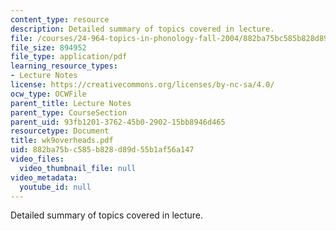 ```yaml
---
content_type: resource
description: Detailed summary of topics covered in lecture.
file: /courses/24-964-topics-in-phonology-fall-2004/882ba75bc585b828d89d55b1af56a147_wk9overheads.pdf
file_size: 894952
file_type: application/pdf
learning_resource_types:
- Lecture Notes
license: https://creativecommons.org/licenses/by-nc-sa/4.0/
ocw_type: OCWFile
parent_title: Lecture Notes
parent_type: CourseSection
parent_uid: 93fb1201-3762-45b0-2902-15bb8946d465
resourcetype: Document
title: wk9overheads.pdf
uid: 882ba75b-c585-b828-d89d-55b1af56a147
video_files:
  video_thumbnail_file: null
video_metadata:
  youtube_id: null
---
```

Detailed summary of topics covered in lecture.